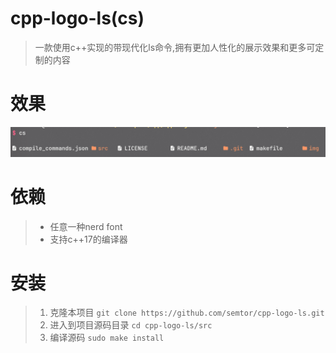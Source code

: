 # cpp-logo-ls(cs)
>一款使用c++实现的带现代化ls命令,拥有更加人性化的展示效果和更多可定制的内容

# 效果
![效果1](img/1.png)
# 依赖
>* 任意一种nerd font
>* 支持c++17的编译器

# 安装
>1. 克隆本项目
`git clone https://github.com/semtor/cpp-logo-ls.git`
>2. 进入到项目源码目录
`cd cpp-logo-ls/src`
>3. 编译源码
`sudo make install`
